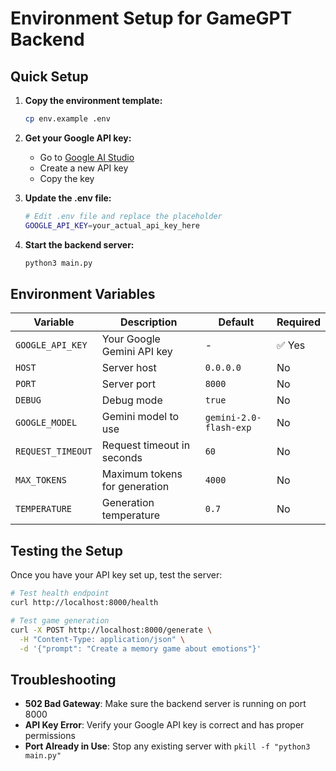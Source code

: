 # Environment Setup for GameGPT Backend

## Quick Setup

1. **Copy the environment template:**
   ```bash
   cp env.example .env
   ```

2. **Get your Google API key:**
   - Go to [Google AI Studio](https://aistudio.google.com/app/apikey)
   - Create a new API key
   - Copy the key

3. **Update the .env file:**
   ```bash
   # Edit .env file and replace the placeholder
   GOOGLE_API_KEY=your_actual_api_key_here
   ```

4. **Start the backend server:**
   ```bash
   python3 main.py
   ```

## Environment Variables

| Variable | Description | Default | Required |
|----------|-------------|---------|----------|
| `GOOGLE_API_KEY` | Your Google Gemini API key | - | ✅ Yes |
| `HOST` | Server host | `0.0.0.0` | No |
| `PORT` | Server port | `8000` | No |
| `DEBUG` | Debug mode | `true` | No |
| `GOOGLE_MODEL` | Gemini model to use | `gemini-2.0-flash-exp` | No |
| `REQUEST_TIMEOUT` | Request timeout in seconds | `60` | No |
| `MAX_TOKENS` | Maximum tokens for generation | `4000` | No |
| `TEMPERATURE` | Generation temperature | `0.7` | No |

## Testing the Setup

Once you have your API key set up, test the server:

```bash
# Test health endpoint
curl http://localhost:8000/health

# Test game generation
curl -X POST http://localhost:8000/generate \
  -H "Content-Type: application/json" \
  -d '{"prompt": "Create a memory game about emotions"}'
```

## Troubleshooting

- **502 Bad Gateway**: Make sure the backend server is running on port 8000
- **API Key Error**: Verify your Google API key is correct and has proper permissions
- **Port Already in Use**: Stop any existing server with `pkill -f "python3 main.py"`


